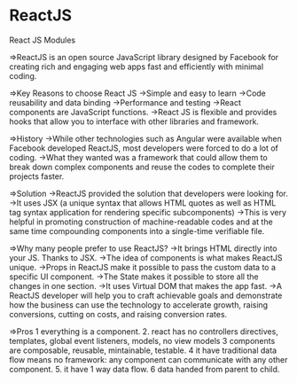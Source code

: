 # ReactJS
React JS Modules

=>ReactJS is an open source JavaScript library designed by Facebook for creating rich and engaging web apps fast and efficiently with minimal coding.

=>Key Reasons to choose React JS
  ->Simple and easy to learn
  ->Code reusability and data binding
  ->Performance and testing
  ->React components are JavaScript functions.
  ->React JS is flexible and provides hooks that allow you to interface with other libraries and framework.

=>History
  ->While other technologies such as Angular were available when Facebook developed ReactJS, most developers were forced to do a lot of coding. 
  ->What they wanted was a framework that could allow them to break down complex components and reuse the codes to complete their projects faster.

=>Solution
  ->ReactJS provided the solution that developers were looking for. 
  ->It uses JSX (a unique syntax that allows HTML quotes as well as HTML tag syntax application for rendering specific subcomponents) 
  ->This is very helpful in promoting construction of machine-readable codes and at the same time compounding components into a single-time verifiable file.

=>Why many people prefer to use ReactJS?
  ->It brings HTML directly into your JS. Thanks to JSX.
  ->The idea of components is what makes ReactJS unique.
  ->Props in ReactJS make it possible to pass the custom data to a specific UI component.
  ->The State makes it possible to store all the changes in one section.
  ->It uses Virtual DOM that makes the app fast.
  ->A ReactJS developer will help you to craft achievable goals and demonstrate how the business can use the technology to accelerate growth, raising conversions, cutting on costs, and raising conversion rates.

=>Pros
  1 everything is a component.
  2. react has no controllers directives, templates, global event listeners, models, no view models
  3 components are composable, reusable, mintainable, testable.
  4 it have traditional data flow means no framework: any component can communicate with any other component.
  5. it have 1 way data flow.
  6 data handed from parent to child.
